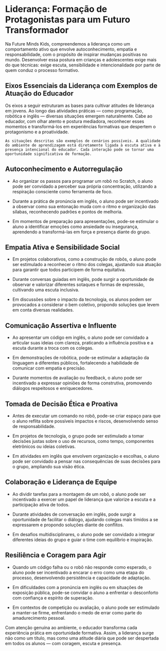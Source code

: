 # **Liderança:** Formação de Protagonistas para um Futuro Transformador

Na Future Minds Kids, compreendemos a liderança como um comportamento ativo que envolve autoconhecimento, empatia e responsabilidade, com o propósito de inspirar mudanças positivas no mundo. Desenvolver essa postura em crianças e adolescentes exige mais do que técnicas: exige escuta, sensibilidade e intencionalidade por parte de quem conduz o processo formativo.

## Eixos Essenciais da Liderança com Exemplos de Atuação do Educador
Os eixos a seguir estruturam as bases para cultivar atitudes de liderança em jovens. Ao longo das atividades práticas — como programação, robótica e inglês — diversas situações emergem naturalmente. Cabe ao educador, com olhar atento e postura mediadora, reconhecer esses momentos e transformá-los em experiências formativas que despertem o protagonismo e a proatividade.

```{note}
As situações descritas são exemplos de cenários possíveis. A qualidade do ambiente de aprendizagem está diretamente ligada à escuta ativa e à presença intencional do educador. Cada interação pode se tornar uma oportunidade significativa de formação.
```

## Autoconhecimento e Autorregulação

 - Ao organizar os passos para programar um robô no Scratch, o aluno pode ser convidado a perceber sua própria concentração, utilizando a respiração consciente como ferramenta de foco.

- Durante a prática de pronúncia em inglês, o aluno pode ser incentivado a observar como sua entonação muda com o ritmo e organização das sílabas, reconhecendo padrões e pontos de melhoria.

- Em momentos de preparação para apresentações, pode-se estimular o aluno a identificar emoções como ansiedade ou insegurança, aprendendo a transformá-las em força e presença diante do grupo.

## Empatia Ativa e Sensibilidade Social

- Em projetos colaborativos, como a construção de robôs, o aluno pode ser estimulado a reconhecer o ritmo dos colegas, ajustando sua atuação para garantir que todos participem de forma equitativa.

- Durante conversas guiadas em inglês, pode surgir a oportunidade de observar e valorizar diferentes sotaques e formas de expressão, cultivando uma escuta inclusiva.

- Em discussões sobre o impacto da tecnologia, os alunos podem ser provocados a considerar o bem coletivo, propondo soluções que levem em conta diversas realidades.

## Comunicação Assertiva e Influente

- Ao apresentar um código em inglês, o aluno pode ser convidado a articular suas ideias com clareza, praticando a influência positiva e a escuta durante a troca com os colegas.

- Em demonstrações de robótica, pode-se estimular a adaptação da linguagem a diferentes públicos, fortalecendo a habilidade de comunicar com empatia e precisão.

- Durante momentos de avaliação ou feedback, o aluno pode ser incentivado a expressar opiniões de forma construtiva, promovendo diálogos respeitosos e enriquecedores.

## Tomada de Decisão Ética e Proativa

- Antes de executar um comando no robô, pode-se criar espaço para que o aluno reflita sobre possíveis impactos e riscos, desenvolvendo senso de responsabilidade.

- Em projetos de tecnologia, o grupo pode ser estimulado a tomar decisões justas sobre o uso de recursos, como tempo, componentes eletrônicos ou ideias coletivas.

- Em atividades em inglês que envolvem organização e escolhas, o aluno pode ser convidado a pensar nas consequências de suas decisões para o grupo, ampliando sua visão ética.

## Colaboração e Liderança de Equipe

- Ao dividir tarefas para a montagem de um robô, o aluno pode ser incentivado a exercer um papel de liderança que valorize a escuta e a participação ativa de todos.

- Durante atividades de conversação em inglês, pode surgir a oportunidade de facilitar o diálogo, ajudando colegas mais tímidos a se expressarem e propondo soluções diante de conflitos.

- Em desafios multidisciplinares, o aluno pode ser convidado a integrar diferentes ideias do grupo e guiar o time com equilíbrio e inspiração.

## Resiliência e Coragem para Agir

- Quando um código falha ou o robô não responde como esperado, o aluno pode ser incentivado a encarar o erro como uma etapa do processo, desenvolvendo persistência e capacidade de adaptação.

- Em dificuldades com a pronúncia em inglês ou em situações de exposição pública, pode-se convidar o aluno a enfrentar o desconforto com confiança e espírito de superação.

- Em contextos de competição ou avaliação, o aluno pode ser estimulado a manter-se firme, enfrentando o medo de errar como parte do amadurecimento pessoal.

Com atenção genuína ao ambiente, o educador transforma cada experiência prática em oportunidade formativa. Assim, a liderança surge não como um título, mas como uma atitude diária que pode ser despertada em todos os alunos — com coragem, escuta e presença. 
